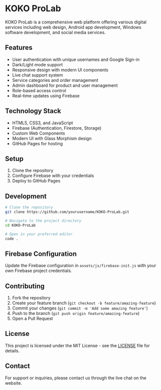 # KOKO ProLab

KOKO ProLab is a comprehensive web platform offering various digital services including web design, Android app development, Windows software development, and social media services.

## Features

- User authentication with unique usernames and Google Sign-in
- Dark/Light mode support
- Responsive design with modern UI components
- Live chat support system
- Service categories and order management
- Admin dashboard for product and user management
- Role-based access control
- Real-time updates using Firebase

## Technology Stack

- HTML5, CSS3, and JavaScript
- Firebase (Authentication, Firestore, Storage)
- Custom Web Components
- Modern UI with Glass Morphism design
- GitHub Pages for hosting

## Setup

1. Clone the repository
2. Configure Firebase with your credentials
3. Deploy to GitHub Pages

## Development

```bash
# Clone the repository
git clone https://github.com/yourusername/KOKO-ProLab.git

# Navigate to the project directory
cd KOKO-ProLab

# Open in your preferred editor
code .
```

## Firebase Configuration

Update the Firebase configuration in `assets/js/firebase-init.js` with your own Firebase project credentials.

## Contributing

1. Fork the repository
2. Create your feature branch (`git checkout -b feature/amazing-feature`)
3. Commit your changes (`git commit -m 'Add some amazing feature'`)
4. Push to the branch (`git push origin feature/amazing-feature`)
5. Open a Pull Request

## License

This project is licensed under the MIT License - see the [LICENSE](LICENSE) file for details.

## Contact

For support or inquiries, please contact us through the live chat on the website.